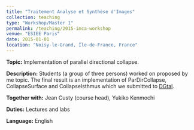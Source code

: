 ```yaml
---
title: "Traitement Analyse et Synthèse d'Images"
collection: teaching
type: "Workshop/Master 1"
permalink: /teaching/2015-imca-workshop
venue: "ESIEE Paris"
date: 2015-01-01
location: "Noisy-le-Grand, Île-de-France, France"
---
```

**Topic:** Implementation of parallel directional collapse.


**Description:** Students (a group of three persons) worked on proposed by me topic. The final
result is an implementation of ParDirCollapse, CollapseSurface and CollapseIsthmus which we
submitted to [DGtal](http://dgtal.org/doc/stable/classDGtal_1_1ParDirCollapse.html).


**Together with:** Jean Custy (course head), Yukiko Kenmochi


**Duties:** Lectures and labs


**Language:** English

